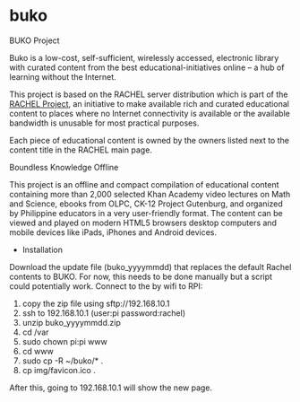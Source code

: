 buko
====

BUKO Project

Buko is a low-cost, self-sufficient, wirelessly accessed, electronic library with curated content from the best educational-initiatives online – a hub of learning without the Internet.

This project is based on the RACHEL server distribution which is part of the [RACHEL Project](http://pi.worldpossible.org/), an initiative to make available rich and curated educational content to places where no Internet connectivity is available or the available bandwidth is unusable for most practical purposes.

Each piece of educational content is owned by the owners listed next to the content title in the RACHEL main page.

Boundless Knowledge Offline

This project is an offline and compact compilation of educational content containing more than 2,000 selected Khan Academy video lectures on Math and Science, ebooks from OLPC, CK-12 Project Gutenburg, and organized by Philippine educators in a very user-friendly format. The content can be viewed and played on modern HTML5 browsers desktop computers and mobile devices like iPads, iPhones and Android devices.

* Installation

Download the update file (buko_yyyymmdd) that replaces the default Rachel contents to BUKO. 
For now, this needs to be done manually but a script could potentially work. Connect to the by wifi to RPI:

1. copy the zip file using sftp://192.168.10.1
2. ssh to 192.168.10.1 (user:pi password:rachel)
3. unzip buko_yyyymmdd.zip
4. cd /var
5. sudo chown pi:pi www
6. cd www
7. sudo cp -R ~/buko/* .
8. cp img/favicon.ico .

After this, going to 192.168.10.1 will show the new page.

